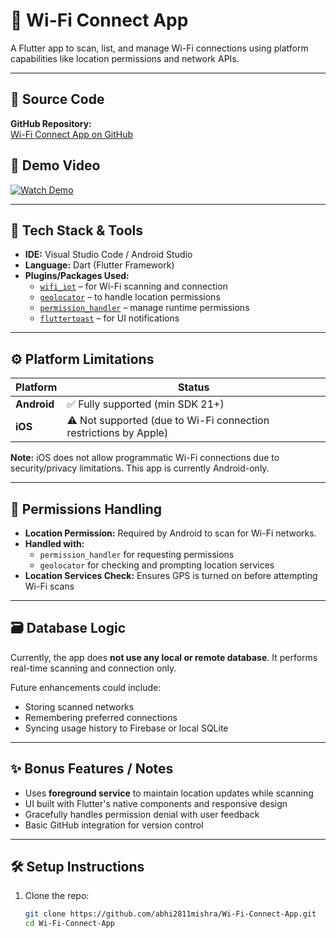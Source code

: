 # 📶 Wi-Fi Connect App

A Flutter app to scan, list, and manage Wi-Fi connections using platform capabilities like location permissions and network APIs.

---

## 🔗 Source Code

**GitHub Repository:**  
[Wi-Fi Connect App on GitHub](https://github.com/abhi2811mishra/Wi-Fi-Connect-App)

## 🎥 Demo Video

[![Watch Demo](https://img.shields.io/badge/Watch-Demo%20Video-blue?logo=google-drive)](https://drive.google.com/file/d/1BZUWCCjIA72riB_ZRjpCcnMNMfBPS_0Z/view?usp=sharing)

---

## 🧰 Tech Stack & Tools

- **IDE:** Visual Studio Code / Android Studio
- **Language:** Dart (Flutter Framework)
- **Plugins/Packages Used:**
  - [`wifi_iot`](https://pub.dev/packages/wifi_iot) – for Wi-Fi scanning and connection
  - [`geolocator`](https://pub.dev/packages/geolocator) – to handle location permissions
  - [`permission_handler`](https://pub.dev/packages/permission_handler) – manage runtime permissions
  - [`fluttertoast`](https://pub.dev/packages/fluttertoast) – for UI notifications

---

## ⚙️ Platform Limitations

| Platform | Status |
|----------|--------|
| **Android** | ✅ Fully supported (min SDK 21+) |
| **iOS** | ⚠️ Not supported (due to Wi-Fi connection restrictions by Apple) |

**Note:** iOS does not allow programmatic Wi-Fi connections due to security/privacy limitations. This app is currently Android-only.

---

## 🔐 Permissions Handling

- **Location Permission:** Required by Android to scan for Wi-Fi networks.
- **Handled with:**
  - `permission_handler` for requesting permissions
  - `geolocator` for checking and prompting location services
- **Location Services Check:** Ensures GPS is turned on before attempting Wi-Fi scans

---

## 🗃️ Database Logic

Currently, the app does **not use any local or remote database**. It performs real-time scanning and connection only.

Future enhancements could include:
- Storing scanned networks
- Remembering preferred connections
- Syncing usage history to Firebase or local SQLite

---

## ✨ Bonus Features / Notes

- Uses **foreground service** to maintain location updates while scanning
- UI built with Flutter's native components and responsive design
- Gracefully handles permission denial with user feedback
- Basic GitHub integration for version control

---

## 🛠️ Setup Instructions

1. Clone the repo:
   ```bash
   git clone https://github.com/abhi2811mishra/Wi-Fi-Connect-App.git
   cd Wi-Fi-Connect-App
